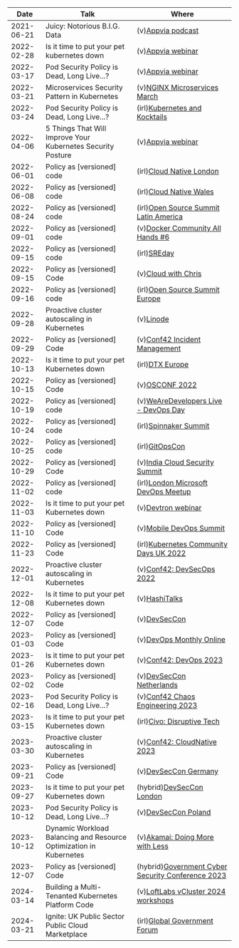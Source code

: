 | Date       | Talk                                                               | Where                                                                                                                                                               |
| ---------- | ------------------------------------------------------------------ | ------------------------------------------------------------------------------------------------------------------------------------------------------------------- |
| 2021-06-21 | Juicy: Notorious B.I.G. Data                                       | (v)[Appvia podcast](https://www.appvia.io/podcast/8901725)                                                                                                          |
| 2022-02-28 | Is it time to put your pet kubernetes down                         | (v)[Appvia webinar](https://www.youtube.com/watch?v=4YA9sC6Z1YQ)                                                                                                    |
| 2022-03-17 | Pod Security Policy is Dead, Long Live...?                         | (v)[Appvia webinar](https://www.brighttalk.com/webcast/18932/535753)                                                                                                |
| 2022-03-21 | Microservices Security Pattern in Kubernetes                       | (v)[NGINX Microservices March](https://www.youtube.com/watch?v=k1TYMMxgldY)                                                                                         |
| 2022-03-24 | Pod Security Policy is Dead, Long Live...?                         | (irl)[Kubernetes and Kocktails](https://www.youtube.com/watch?v=C5ohERIhlrY)                                                                                        |
| 2022-04-06 | 5 Things That Will Improve Your Kubernetes Security Posture        | (v)[Appvia webinar](https://www.brighttalk.com/webcast/18932/528461)                                                                                                |
| 2022-06-01 | Policy as [versioned] code                                         | (irl)[Cloud Native London](https://www.youtube.com/watch?v=kujkYxU8HoM)                                                                                             |
| 2022-06-08 | Policy as [versioned] code                                         | (irl)[Cloud Native Wales](https://twitter.com/CloudNativeWal/status/1534595387658477570)                                                                            |
| 2022-08-24 | Policy as [versioned] code                                         | (irl)[Open Source Summit Latin America](https://www.youtube.com/watch?v=tw5pWgVXO_g)                                                                                |
| 2022-09-01 | Policy as [versioned] code                                         | (v)[Docker Community All Hands #6](https://www.youtube.com/watch?v=M4x2G8Toxno)                                                                                     |
| 2022-09-15 | Policy as [versioned] code                                         | (irl)[SREday](https://www.youtube.com/watch?v=qIx53UfLmLc)                                                                                                          |
| 2022-09-15 | Policy as [versioned] Code                                         | (v)[Cloud with Chris](https://www.youtube.com/watch?v=uvGJSqSFCqg)                                                                                                  |
| 2022-09-16 | Policy as [versioned] code                                         | (irl)[Open Source Summit Europe](https://www.youtube.com/watch?v=xRgo9HDV_2I)                                                                                       |
| 2022-09-28 | Proactive cluster autoscaling in Kubernetes                        | (v)[Linode](https://www.linode.com/event/proactive-cluster-autoscaling-in-kubernetes/)                                                                              |
| 2022-09-29 | Policy as [versioned] Code                                         | (v)[Conf42 Incident Management](https://www.youtube.com/watch?v=uYX8ffoiE5Y)                                                                                        |
| 2022-10-13 | Is it time to put your pet Kubernetes down                         | (irl)[DTX Europe](https://dtxucx.app.swapcard.com/widget/event/dtx-ucx-europe-2022-or-irx-2022/planning/UGxhbm5pbmdfMTAwNTc3MA==)                                   |
| 2022-10-15 | Policy as [versioned] Code                                         | (v)[OSCONF 2022](https://www.youtube.com/live/Tlce19gYY9Q?feature=share&t=4257)                                                                                     |
| 2022-10-19 | Policy as [versioned] code                                         | (v)[WeAreDevelopers Live - DevOps Day](https://www.youtube.com/live/LS9jKBKapkM?feature=share&t=3671)                                                               |
| 2022-10-24 | Policy as [versioned] code                                         | (irl)[Spinnaker Summit](https://www.youtube.com/watch?v=_ItchT4okpA)                                                                                                |
| 2022-10-25 | Policy as [versioned] code                                         | (irl)[GitOpsCon](https://www.youtube.com/watch?v=Nstv7OA4abo)                                                                                                       |
| 2022-10-29 | Policy as [versioned] Code                                         | (v)[India Cloud Security Summit](https://www.youtube.com/watch?v=_-oE3646Tpw)                                                                                       |
| 2022-11-02 | Policy as [versioned] code                                         | (irl)[London Microsoft DevOps Meetup](https://www.meetup.com/london-microsoft-devops/events/287854448/)                                                             |
| 2022-11-03 | Is it time to put your pet Kubernetes down                         | (v)[Devtron webinar](https://www.youtube.com/watch?v=6nDLDmSIBQ0)                                                                                                   |
| 2022-11-10 | Policy as [versioned] Code                                         | (v)[Mobile DevOps Summit](https://www.youtube.com/watch?v=Qm9a-jJWKak)                                                                                              |
| 2022-11-23 | Policy as [versioned] Code                                         | (irl)[Kubernetes Community Days UK 2022](https://www.youtube.com/watch?v=yL62l-XE268)                                                                               |
| 2022-12-01 | Proactive cluster autoscaling in Kubernetes                        | (v)[Conf42: DevSecOps 2022](https://www.youtube.com/watch?v=AF2FjGTBRUQ)                                                                                            |
| 2022-12-08 | Is it time to put your pet Kubernetes down                         | (v)[HashiTalks](https://www.youtube.com/watch?v=8hIMmNMOtzE)                                                                                                        |
| 2022-12-07 | Policy as [versioned] Code                                         | (v)[DevSecCon](https://www.youtube.com/watch?v=_NOmk8gRdXw)                                                                                                         |
| 2023-01-03 | Policy as [versioned] Code                                         | (v)[DevOps Monthly Online](https://www.youtube.com/watch?v=yUu8l7E2dR0)                                                                                             |
| 2023-01-26 | Is it time to put your pet Kubernetes down                         | (v)[Conf42: DevOps 2023](https://www.youtube.com/watch?v=6-UTY50pGx8)                                                                                               |
| 2023-02-02 | Policy as [versioned] Code                                         | (v)[DevSecCon Netherlands](https://www.youtube.com/watch?v=T9jlT2kTGlM)                                                                                             |
| 2023-02-16 | Pod Security Policy is Dead, Long Live...?                         | (v)[Conf42 Chaos Engineering 2023](https://www.youtube.com/watch?v=bpj5bRAJ2J0)                                                                                     |
| 2023-03-15 | Is it time to put your pet Kubernetes down                         | (irl)[Civo: Disruptive Tech](https://www.youtube.com/watch?v=czpbXvZ7J_E)                                                                                           |
| 2023-03-30 | Proactive cluster autoscaling in Kubernetes                        | (v)[Conf42: CloudNative 2023](https://youtu.be/sVLGhZWDZ-k)                                                                                                         |
| 2023-09-21 | Policy as [versioned] Code                                         | (v)[DevSecCon Germany](https://www.devseccon.com/events/policy-as-versioned-code-2)                                                                                 |
| 2023-09-27 | Is it time to put your pet Kubernetes down                         | (hybrid)[DevSecCon London](https://www.devseccon.com/events/rethinking-kubernetes-github-azure-passwordless-authentication)                                         |
| 2023-10-12 | Pod Security Policy is Dead, Long Live...?                         | (v)[DevSecCon Poland](https://www.devseccon.com/events/pod-security-policy-is-dead-long-live)                                                                       |
| 2023-10-12 | Dynamic Workload Balancing and Resource Optimization in Kubernetes | (v)[Akamai: Doing More with Less](https://event.on24.com/eventRegistration/EventLobbyServlet?target=reg20.jsp&eventid=4320626&key=93C6D0A18B5B09B5806214AB622C65B6) |
| 2023-12-07 | Policy as [versioned] Code                                         | (hybrid)[Government Cyber Security Conference 2023](https://registration.livegroup.co.uk/govcybersecurityconference2023)                                            |
| 2024-03-14 | Building a Multi-Tenanted Kubernetes Platform Code                 | (v)[LoftLabs vCluster 2024 workshops](https://www.vcluster.com/event/workshop-series-3/)                                                                            |
| 2024-03-21 | Ignite: UK Public Sector Public Cloud Marketplace                  | (irl)[Global Government Forum](https://innovation.globalgovernmentforum.com/transform-day2/)                                                                        |

